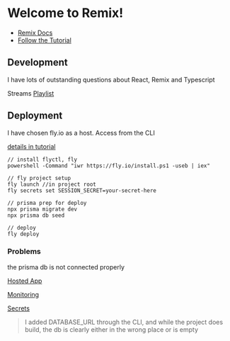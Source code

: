 # Welcome to Remix!

- [Remix Docs](https://remix.run/docs)
- [Follow the Tutorial](https://remix.run/docs/en/v1/tutorials/jokes)

## Development

I have lots of outstanding questions about React, Remix and Typescript

Streams [Playlist](https://www.youtube.com/playlist?list=PLH9DOcwEO0EFOzPZmUFIzoAxaBmzGOzEr)

## Deployment

I have chosen fly.io as a host. Access from the CLI

[details in tutorial](https://remix.run/docs/en/v1/tutorials/jokes#deployment)

```
// install flyctl, fly
powershell -Command "iwr https://fly.io/install.ps1 -useb | iex"

// fly project setup
fly launch //in project root
fly secrets set SESSION_SECRET=your-secret-here

// prisma prep for deploy
npx prisma migrate dev
npx prisma db seed

// deploy
fly deploy
```

### Problems

the prisma db is not connected properly

[Hosted App](https://remix-jokes-natalie.fly.dev/)

[Monitoring](https://fly.io/apps/remix-jokes-natalie/monitoring)

[Secrets](https://fly.io/apps/remix-jokes-natalie/secrets)

> I added DATABASE_URL through the CLI, and while the project does build, the db is clearly either in the wrong place or is empty

